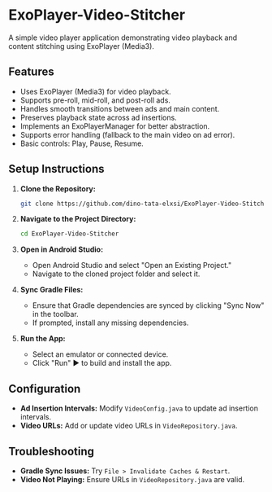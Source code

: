# ExoPlayer-Video-Stitcher

A simple video player application demonstrating video playback and content stitching using ExoPlayer (Media3).

## Features

*   Uses ExoPlayer (Media3) for video playback.
*   Supports pre-roll, mid-roll, and post-roll ads.
*   Handles smooth transitions between ads and main content.
*   Preserves playback state across ad insertions.
*   Implements an ExoPlayerManager for better abstraction.
*   Supports error handling (fallback to the main video on ad error).
*   Basic controls: Play, Pause, Resume.

## Setup Instructions

1.  **Clone the Repository:**
    ```bash
    git clone https://github.com/dino-tata-elxsi/ExoPlayer-Video-Stitcher.git
    ```

2.  **Navigate to the Project Directory:**
    ```bash
    cd ExoPlayer-Video-Stitcher
    ```

3.  **Open in Android Studio:**
    *   Open Android Studio and select "Open an Existing Project."
    *   Navigate to the cloned project folder and select it.

4.  **Sync Gradle Files:**
    *   Ensure that Gradle dependencies are synced by clicking "Sync Now" in the toolbar.
    *   If prompted, install any missing dependencies.

5.  **Run the App:**
    *   Select an emulator or connected device.
    *   Click "Run" ▶ to build and install the app.

## Configuration

*   **Ad Insertion Intervals:** Modify `VideoConfig.java` to update ad insertion intervals.
*   **Video URLs:** Add or update video URLs in `VideoRepository.java`.

## Troubleshooting

*   **Gradle Sync Issues:** Try `File > Invalidate Caches & Restart`.
*   **Video Not Playing:** Ensure URLs in `VideoRepository.java` are valid.